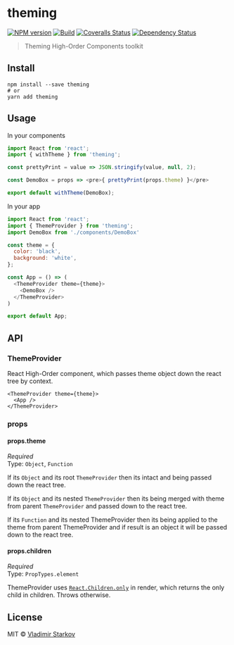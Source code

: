 # theming

[![NPM version][npm-image]][npm-url]
[![Build][travis-image]][travis-url]
[![Coveralls Status][coveralls-image]][coveralls-url]
[![Dependency Status][depstat-image]][depstat-url]

> Theming High-Order Components toolkit

## Install

    npm install --save theming
    # or
    yarn add theming

## Usage

In your components

```js
import React from 'react';
import { withTheme } from 'theming';

const prettyPrint = value => JSON.stringify(value, null, 2);

const DemoBox = props => <pre>{ prettyPrint(props.theme) }</pre>

export default withTheme(DemoBox);
```

In your app

```js
import React from 'react';
import { ThemeProvider } from 'theming';
import DemoBox from './components/DemoBox'

const theme = {
  color: 'black',
  background: 'white',
};

const App = () => (
  <ThemeProvider theme={theme}>
    <DemoBox />
  </ThemeProvider>
)

export default App;
```

## API

### ThemeProvider

React High-Order component, which passes theme object down the react tree by context.

```
<ThemeProvider theme={theme}>
  <App />
</ThemeProvider>
```

### props

#### props.theme

*Required*  
Type: `Object`, `Function`

If its `Object` and its root `ThemeProvider` then its intact and being passed down the react tree.

If its `Object` and its nested `ThemeProvider` then its being merged with theme from parent `ThemeProvider` and passed down to the react tree.

If its `Function` and its nested ThemeProvider then its being applied to the theme from parent ThemeProvider and if result is an object it will be passed down to the react tree.


#### props.children

*Required*  
Type: `PropTypes.element`

ThemeProvider uses [`React.Children.only`](https://facebook.github.io/react/docs/react-api.html#react.children.only) in render, which returns the only child in children. Throws otherwise.



## License

MIT © [Vladimir Starkov](https://iamstarkov.com)

[npm-url]: https://npmjs.org/package/theming
[npm-image]: https://img.shields.io/npm/v/theming.svg?style=flat-square

[travis-url]: https://travis-ci.org/iamstarkov/theming
[travis-image]: https://img.shields.io/travis/iamstarkov/theming.svg?style=flat-square

[coveralls-url]: https://coveralls.io/r/iamstarkov/theming
[coveralls-image]: https://img.shields.io/coveralls/iamstarkov/theming.svg?style=flat-square

[depstat-url]: https://david-dm.org/iamstarkov/theming
[depstat-image]: https://david-dm.org/nordnet/grid.svg?style=flat-square

